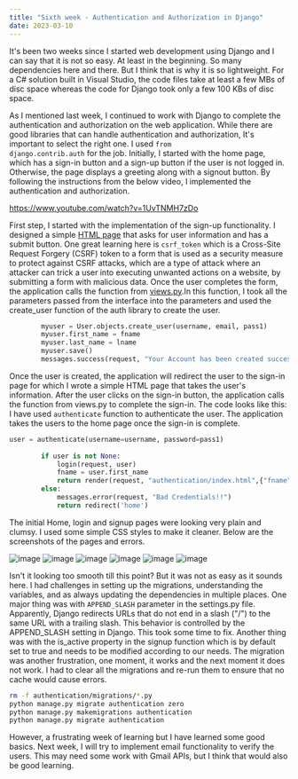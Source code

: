 ```yaml
---
title: "Sixth week - Authentication and Authorization in Django"
date: 2023-03-10
---
```


It's been two weeks since I started web development using Django and I can say that it is not so easy. At least in the beginning. So many dependencies here and there. But I think that is why it is so lightweight. For a C# solution built in Visual Studio, the code files take at least a few MBs of disc space whereas the code for Django took only a few 100 KBs of disc space. 

As I mentioned last week, I continued to work with Django to complete the authentication and authorization on the web application. While there are good libraries that can handle authentication and authorization, It's important to select the right one. I used <code>from django.contrib.auth</code> for the job. 
Initially, I started with the home page, which has a sign-in button and a sign-up button if the user is not logged in. Otherwise, the page displays a greeting along with a signout button. By following the instructions from the below video, I implemented the authentication and authorization.

<a href="https://www.youtube.com/watch?v=1UvTNMH7zDo">https://www.youtube.com/watch?v=1UvTNMH7zDo</a>

First step, I started with the implementation of the sign-up functionality. I designed a simple <a href="https://github.com/AbhilashKotha/CSCI5300_LanguageLearning_Abhilash/blob/main/PythonFiles/week5\firstWebapplicationWithDjango/authentication/templates/authentication/signup.html">HTML page</a> that asks for user information and has a submit button. One great learning here is <code>csrf_token</code> which is a Cross-Site Request Forgery (CSRF) token to a form that is used as a security measure to protect against CSRF attacks, which are a type of attack where an attacker can trick a user into executing unwanted actions on a website, by submitting a form with malicious data. Once the user completes the form, the application calls the function from <a href="https://github.com/AbhilashKotha/CSCI5300_LanguageLearning_Abhilash/blob/main/PythonFiles/week5\firstWebapplicationWithDjango/authentication/templates/authentication/views.py">views.py</a>.In this function, I took all the parameters passed from the interface into the parameters and used the create_user function of the auth library to create the user.

```python
        myuser = User.objects.create_user(username, email, pass1)
        myuser.first_name = fname
        myuser.last_name = lname
        myuser.save()
        messages.success(request, "Your Account has been created succesfully!")
```
Once the user is created, the application will redirect the user to the sign-in page for which I wrote a simple HTML page that takes the user's information. After the user clicks on the sign-in button, the application calls the function from views.py to complete the sign-in. The code looks like this: I have used <code>authenticate</code> function to authenticate the user. The application takes the users to the home page once the sign-in is complete.

```python
user = authenticate(username=username, password=pass1)
        
        if user is not None:
            login(request, user)
            fname = user.first_name
            return render(request, "authentication/index.html",{"fname":fname})
        else:
            messages.error(request, "Bad Credentials!!")
            return redirect('home')
```
The initial Home, login and signup pages were looking very plain and clumsy. I used some simple CSS styles to make it cleaner. Below are the screenshots of the pages and errors.

![image](https://user-images.githubusercontent.com/113061137/224431744-ff11b5f9-9789-47a8-943a-fc59e57c27a3.png)
![image](https://user-images.githubusercontent.com/113061137/224431773-054fe5cd-92b1-46ea-befa-9b402adb2106.png)
![image](https://user-images.githubusercontent.com/113061137/224431778-f86912a0-c4b4-4668-91da-1f8ce29bffb0.png)
![image](https://user-images.githubusercontent.com/113061137/224431792-f82d345c-3db5-4ae5-9a6e-4157110bf40c.png)
![image](https://user-images.githubusercontent.com/113061137/224431840-972f4a26-2f8f-411d-89c7-412d517f1399.png)
![image](https://user-images.githubusercontent.com/113061137/224431861-a6ff2703-f4a5-4576-b29f-e1e2830e0cc6.png)

Isn't it looking too smooth till this point? But it was not as easy as it sounds here. I had challenges in setting up the migrations, understanding the variables, and as always updating the dependencies in multiple places. One major thing was with <code>APPEND_SLASH</code> parameter in the settings.py file. Apparently, Django redirects URLs that do not end in a slash ("/") to the same URL with a trailing slash. This behavior is controlled by the APPEND_SLASH setting in Django. This took some time to fix. Another thing was with the is_active property in the signup function which is by default set to true and needs to be modified according to our needs. The migration was another frustration, one moment, it works and the next moment it does not work. I had to clear all the migrations and re-run them to ensure that no cache would cause errors. 

```bash
rm -f authentication/migrations/*.py
python manage.py migrate authentication zero
python manage.py makemigrations authentication
python manage.py migrate authentication

```

However, a frustrating week of learning but I have learned some good basics. Next week, I will try to implement email functionality to verify the users. This may need some work with Gmail APIs, but I think that would also be good learning.

